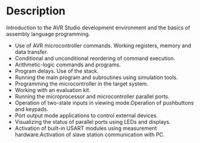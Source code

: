 # Description
Introduction to the AVR Studio development environment and the basics of assembly language programming. 
 - Use of AVR microcontroller commands. Working registers, memory and data transfer. 
 - Conditional and unconditional reordering of command execution. 
 - Arithmetic-logic commands and programs. 
 - Program delays. Use of the stack.
 - Running the main program and subroutines using simulation tools.  
 - Programming the microcontroller in the target system. 
 - Working with an evaluation kit. 
 - Running the microprocessor and microcontroller parallel ports. 
 - Operation of two-state inputs in viewing mode.Operation of pushbuttons and keypads. 
 - Port output mode applications to control external devices. 
 - Visualizing the status of parallel ports using LEDs and displays. 
 - Activation of built-in USART modules using measurement hardware.Activation of slave station communication with PC.
